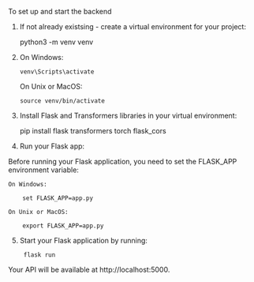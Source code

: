 To set up and start the backend 

1. If not already existsing - create a virtual environment for your project:

     python3 -m venv venv

2.  On Windows: 

        venv\Scripts\activate

    On Unix or MacOS: 
    
        source venv/bin/activate

3. Install Flask and Transformers libraries in your virtual environment: 

     pip install flask transformers torch flask_cors

4. Run your Flask app:

Before running your Flask application, you need to set the FLASK_APP environment variable:

    On Windows:

        set FLASK_APP=app.py

    On Unix or MacOS:

        export FLASK_APP=app.py

5. Start your Flask application by running:

        flask run

Your API will be available at http://localhost:5000.

